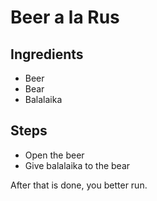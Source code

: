 Beer a la Rus
=============

Ingredients
-----------

* Beer
* Bear
* Balalaika

Steps
-----

* Open the beer
* Give balalaika to the bear

After that is done, you better run.

<!-- Categories: beer, tasty -->
